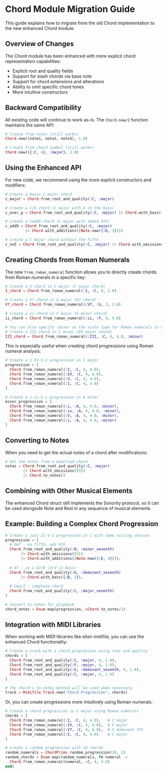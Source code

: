 # Chord Module Migration Guide

This guide explains how to migrate from the old Chord implementation to the new enhanced Chord module.

## Overview of Changes

The Chord module has been enhanced with more explicit chord representation capabilities:

- Explicit root and quality fields
- Support for slash chords via bass note
- Support for chord extensions and alterations
- Ability to omit specific chord tones
- More intuitive constructors

## Backward Compatibility

All existing code will continue to work as-is. The `Chord.new/2` function maintains the same API:

```elixir
# Create from notes (still works)
Chord.new([note1, note2, note3], 1.0)

# Create from chord symbol (still works)
Chord.new({{:C, 4}, :major}, 1.0)
```

## Using the Enhanced API

For new code, we recommend using the more explicit constructors and modifiers:

```elixir
# Create a basic C major chord
c_major = Chord.from_root_and_quality(:C, :major)

# Create a C/G chord (C major with G in the bass)
c_over_g = Chord.from_root_and_quality(:C, :major) |> Chord.with_bass({:G, 3})

# Create a Cadd9 chord (C major with added 9th)
c_add9 = Chord.from_root_and_quality(:C, :major) 
         |> Chord.with_additions([Note.new({:D, 5})])

# Create a C major chord without the fifth
c_no5 = Chord.from_root_and_quality(:C, :major) |> Chord.with_omissions([5])
```

## Creating Chords from Roman Numerals

The new `from_roman_numeral` function allows you to directly create chords from Roman numerals in a specific key:

```elixir
# Create a I chord in C major (C major chord)
I_chord = Chord.from_roman_numeral(:I, :C, 4, 1.0)

# Create a V7 chord in G major (D7 chord)
V7_chord = Chord.from_roman_numeral(:V7, :G, 3, 2.0)

# Create a ii chord in F major (G minor chord)
ii_chord = Chord.from_roman_numeral(:ii, :F, 4, 4.0)

# You can also specify :minor as the scale type for Roman numerals in minor keys
# Create a III chord in C minor (Eb major chord)
III_chord = Chord.from_roman_numeral(:III, :C, 4, 4.0, :minor)
```

This is especially useful when creating chord progressions using Roman numeral analysis:

```elixir
# Create a I-IV-V-I progression in C major
progression = [
  Chord.from_roman_numeral(:I, :C, 4, 4.0),
  Chord.from_roman_numeral(:IV, :C, 4, 4.0),
  Chord.from_roman_numeral(:V, :C, 4, 4.0),
  Chord.from_roman_numeral(:I, :C, 4, 4.0)
]

# Create a i-iv-V-i progression in A minor
minor_progression = [
  Chord.from_roman_numeral(:i, :A, 4, 4.0, :minor),
  Chord.from_roman_numeral(:iv, :A, 4, 4.0, :minor),
  Chord.from_roman_numeral(:V, :A, 4, 4.0, :minor),
  Chord.from_roman_numeral(:i, :A, 4, 4.0, :minor)
]
```

## Converting to Notes

When you need to get the actual notes of a chord after modifications:

```elixir
# Get the notes from a modified chord
notes = Chord.from_root_and_quality(:C, :major)
        |> Chord.with_omissions([5])
        |> Chord.to_notes()
```

## Combining with Other Musical Elements

The enhanced Chord struct still implements the Sonority protocol, so it can be
used alongside Note and Rest in any sequence of musical elements.

## Example: Building a Complex Chord Progression

```elixir
# Create a jazz II-V-I progression in C with some voicing choices
progression = [
  # Dm7 - no fifth, add 9th
  Chord.from_root_and_quality(:D, :minor_seventh)
       |> Chord.with_omissions([5])
       |> Chord.with_additions([Note.new({:E, 4})]),
       
  # G7 - as a G7/B (3rd in bass)
  Chord.from_root_and_quality(:G, :dominant_seventh)
       |> Chord.with_bass({:B, 3}),
       
  # Cmaj7 - complete chord
  Chord.from_root_and_quality(:C, :major_seventh)
]

# Convert to notes for playback
chord_notes = Enum.map(progression, &Chord.to_notes/1)
```

## Integration with MIDI Libraries

When working with MIDI libraries like elixir-midifile, you can use the enhanced Chord functionality:

```elixir
# Create a track with a chord progression using root and quality
chords = [
  Chord.from_root_and_quality(:C, :major, 4, 1.0),
  Chord.from_root_and_quality(:F, :major, 4, 1.0),
  Chord.from_root_and_quality(:G, :dominant_seventh, 4, 1.0),
  Chord.from_root_and_quality(:C, :major, 4, 1.0)
]

# The chord's to_notes method will be used when necessary
track = Midifile.Track.new("Chord Progression", chords)
```

Or, you can create progressions more intuitively using Roman numerals:

```elixir
# Create a chord progression in C major using Roman numerals
chords = [
  Chord.from_roman_numeral(:I, :C, 4, 4.0),   # C major
  Chord.from_roman_numeral(:IV, :C, 4, 4.0),  # F major
  Chord.from_roman_numeral(:V7, :C, 4, 4.0),  # G dominant 7th
  Chord.from_roman_numeral(:I, :C, 4, 4.0)    # C major
]

# Create a random progression with 10 chords
random_numerals = ChordPrims.random_progression(10, 1)
random_chords = Enum.map(random_numerals, fn numeral ->
  Chord.from_roman_numeral(numeral, :C, 4, 4.0)
end)
```